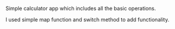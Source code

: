 Simple calculator app which includes all the basic operations.

I used simple map function and switch method to add functionality.